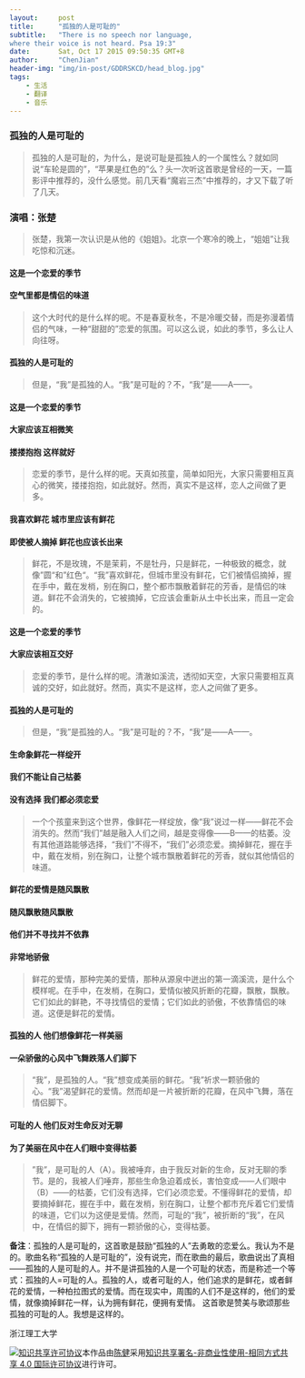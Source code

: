 ---layout:     posttitle:      "孤独的人是可耻的"subtitle:   "There is no speech nor language,where their voice is not heard. Psa 19:3"date:       Sat, Oct 17 2015 09:50:35 GMT+8author:     "ChenJian"header-img: "img/in-post/GDDRSKCD/head_blog.jpg"tags:    - 生活    - 翻译    - 音乐---### 孤独的人是可耻的> 孤独的人是可耻的，为什么，是说可耻是孤独人的一个属性么？就如同说“车轮是圆的”，“苹果是红色的”么？头一次听这首歌是曾经的一天，一篇影评中推荐的，没什么感觉。前几天看“魔岩三杰”中推荐的，才又下载了听了几天。### 演唱：张楚> 张楚，我第一次认识是从他的《姐姐》。北京一个寒冷的晚上，“姐姐”让我吃惊和沉迷。#### 这是一个恋爱的季节#### 空气里都是情侣的味道> 这个大时代的是什么样的呢。不是春夏秋冬，不是冷暖交替，而是弥漫着情侣的气味，一种“甜甜的”恋爱的氛围。可以这么说，如此的季节，多么让人向往呀。#### 孤独的人是可耻的> 但是，“我”是孤独的人。“我”是可耻的？不，“我”是——A——。#### 这是一个恋爱的季节#### 大家应该互相微笑#### 搂搂抱抱 这样就好> 恋爱的季节，是什么样的呢。天真如孩童，简单如阳光，大家只需要相互真心的微笑，搂搂抱抱，如此就好。然而，真实不是这样，恋人之间做了更多。#### 我喜欢鲜花 城市里应该有鲜花#### 即使被人摘掉 鲜花也应该长出来> 鲜花，不是玫瑰，不是茉莉，不是牡丹，只是鲜花，一种极致的概念，就像”圆“和”红色“。“我”喜欢鲜花，但城市里没有鲜花，它们被情侣摘掉，握在手中，戴在发梢，别在胸口，整个都市飘散着鲜花的芳香，是情侣的味道。鲜花不会消失的，它被摘掉，它应该会重新从土中长出来，而且一定会的。#### 这是一个恋爱的季节#### 大家应该相互交好> 恋爱的季节，是什么样的呢。清澈如溪流，透彻如天空，大家只需要相互真诚的交好，如此就好。然而，真实不是这样，恋人之间做了更多。#### 孤独的人是可耻的> 但是，“我”是孤独的人。“我”是可耻的？不，“我”是——A——。#### 生命象鲜花一样绽开#### 我们不能让自己枯萎#### 没有选择 我们都必须恋爱> 一个个孩童来到这个世界，像鲜花一样绽放，像“我”说过一样——鲜花不会消失的。然而“我们”越是融入人们之间，越是变得像——B——的枯萎。没有其他道路能够选择，“我们”不得不，“我们”必须恋爱。摘掉鲜花，握在手中，戴在发梢，别在胸口，让整个城市飘散着鲜花的芳香，就似其他情侣的味道。#### 鲜花的爱情是随风飘散#### 随风飘散随风飘散#### 他们并不寻找并不依靠#### 非常地骄傲> 鲜花的爱情，那种完美的爱情，那种从源泉中迸出的第一滴溪流，是什么个模样呢。在手中，在发梢，在胸口，爱情似被风折断的花瓣，飘散，飘散。它们如此的鲜艳，不寻找情侣的爱情；它们如此的骄傲，不依靠情侣的味道。这便是鲜花的爱情。#### 孤独的人 他们想像鲜花一样美丽#### 一朵骄傲的心风中飞舞跌落人们脚下> “我”，是孤独的人。“我”想变成美丽的鲜花。“我”祈求一颗骄傲的心。“我”渴望鲜花的爱情。然而却是一片被折断的花瓣，在风中飞舞，落在情侣脚下。#### 可耻的人 他们反对生命反对无聊#### 为了美丽在风中在人们眼中变得枯萎> ”我”，是可耻的人（A）。我被唾弃，由于我反对新的生命，反对无聊的季节。是的，我被人们唾弃，那些生命急迫着成长，害怕变成——人们眼中（B）——的枯萎，它们没有选择，它们必须恋爱。不懂得鲜花的爱情，却要摘掉鲜花，握在手中，戴在发梢，别在胸口，让整个都市充斥着它们爱情的味道，它们以为这便是爱情。然而，可耻的“我”，被折断的“我”，在风中，在情侣的脚下，拥有一颗骄傲的心，变得枯萎。**备注**：孤独的人是可耻的，这首歌是鼓励“孤独的人”去勇敢的恋爱么。我认为不是的。歌曲名称“孤独的人是可耻的”，没有说完，而在歌曲的最后，歌曲说出了真相——孤独的人是可耻的人。并不是讲孤独的人是一个可耻的状态，而是称述一个等式：孤独的人=可耻的人。孤独的人，或者可耻的人，他们追求的是鲜花，或者鲜花的爱情，一种柏拉图式的爱情。而在现实中，周围的人们不是这样的，他们的爱情，就像摘掉鲜花一样，认为拥有鲜花，便拥有爱情。这首歌是赞美与歌颂那些孤独的可耻的人。我想是这样的。浙江理工大学<a rel="license" href="http://creativecommons.org/licenses/by-nc-sa/4.0/"><img alt="知识共享许可协议" style="border-width:0" src="https://i.creativecommons.org/l/by-nc-sa/4.0/88x31.png" /></a>本作品由<a xmlns:cc="http://creativecommons.org/ns#" href="https://o-my-chenjian.com/2015/10/17/GDDRSKCD/" property="cc:attributionName" rel="cc:attributionURL">陈健</a>采用<a rel="license" href="http://creativecommons.org/licenses/by-nc-sa/4.0/">知识共享署名-非商业性使用-相同方式共享 4.0 国际许可协议</a>进行许可。